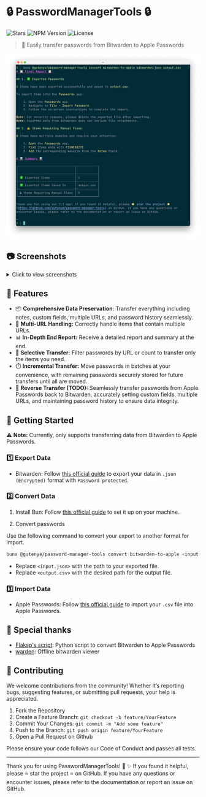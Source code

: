 # 🔒 PasswordManagerTools 🔒

![Stars](https://img.shields.io/github/stars/gutenye/password-manager-tools?style=social) ![NPM Version](https://img.shields.io/npm/v/@gutenye/password-manager-tools) ![License](https://img.shields.io/github/license/gutenye/password-manager-tools)  

> 🚀 Easily transfer passwords from Bitwarden to Apple Passwords

![Terminal](./assets/Terminal.png)

## 📷 Screenshots

<details>
<summary>Click to view screenshots</summary>

![BitwardenToApplePasswords](./assets/BitwardenToApplePasswords.png)

</details>

## 🌟 Features

- 📦 **Comprehensive Data Preservation**: Transfer everything including notes, custom fields, multiple URLs, and password history seamlessly.
- 🔗 **Multi-URL Handling:** Correctly handle items that contain multiple URLs.
- 📊 **In-Depth End Report:** Receive a detailed report and summary at the end.
- 🎯 **Selective Transfer:** Filter passwords by URL or count to transfer only the items you need.
- ⏱️ **Incremental Transfer:** Move passwords in batches at your convenience, with remaining passwords securely stored for future transfers until all are moved.
- 🔄 **Reverse Transfer (TODO):** Seamlessly transfer passwords from Apple Passwords back to Bitwarden, accurately setting custom fields, multiple URLs, and maintaining password history to ensure data integrity.

## 🚀 Getting Started

⚠ **Note:** Currently, only supports transferring data from Bitwarden to Apple Passwords.

### 1️⃣ Export Data

- Bitwarden: Follow [this official guide](https://bitwarden.com/help/export-your-data) to export your data in `.json (Encrypted)` format with `Password protected`.

### 2️⃣ Convert Data

1. Install Bun: Follow [this official guide](https://bun.sh/docs/installation) to set it up on your machine.

2. Convert passwords

Use the following command to convert your export to another format for import.

```sh
bunx @gutenye/password-manager-tools convert bitwarden-to-apple <input.json> <output.csv>
```

- Replace `<input.json>` with the path to your exported file.
- Replace `<output.csv>` with the desired path for the output file.

### 3️⃣ Import Data

- Apple Passwords: Follow [this official guide](https://support.apple.com/guide/passwords/import-mchl2f1a184c/1.0/mac) to import your `.csv` file into Apple Passwords.

## 🙏 Special thanks

- [Flaksp's script](https://gist.github.com/flaksp/6fe1042e12b6b6908c5193c0d6c124a7): Python script to convert Bitwarden to Apple Passwords
- [warden](https://github.com/thewh1teagle/warden): Offline bitwarden viewer

## 🤝 Contributing

We welcome contributions from the community! Whether it’s reporting bugs, suggesting features, or submitting pull requests, your help is appreciated.

1. Fork the Repository
2. Create a Feature Branch: `git checkout -b feature/YourFeature`
3. Commit Your Changes: `git commit -m "Add some feature"`
4. Push to the Branch: `git push origin feature/YourFeature`
5. Open a Pull Request on Github

Please ensure your code follows our Code of Conduct and passes all tests.

---

Thank you for using PasswordManagerTools! 🔐 ✨ If you found it helpful, please ⭐️ star the project ️️⭐ on GitHub. If you have any questions or encounter issues, please refer to the documentation or report an issue on GitHub.